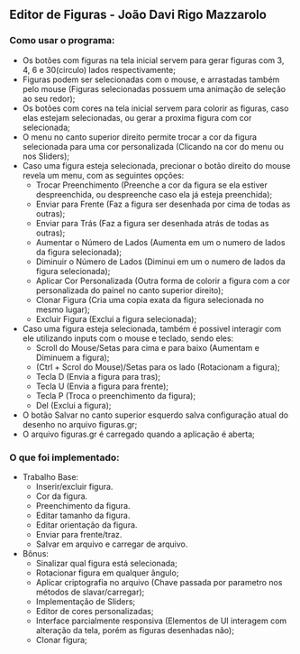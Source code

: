 ## Editor de Figuras - João Davi Rigo Mazzarolo

### Como usar o programa:

* Os botões com figuras na tela inicial servem para gerar figuras com 3, 4, 6 e 30(circulo) lados respectivamente;
* Figuras podem ser selecionadas com o mouse, e arrastadas também pelo mouse (Figuras selecionadas possuem uma animação de seleção ao seu redor);
* Os botões com cores na tela inicial servem para colorir as figuras, caso elas estejam selecionadas, ou gerar a proxima figura com cor selecionada;
* O menu no canto superior direito permite trocar a cor da figura selecionada para uma cor personalizada (Clicando na cor do menu ou nos Sliders);
* Caso uma figura esteja selecionada, precionar o botão direito do mouse revela um menu, com as seguintes opções:
    - Trocar Preenchimento (Preenche a cor da figura se ela estiver despreenchida, ou despreenche caso ela já esteja preenchida);
    - Enviar para Frente (Faz a figura ser desenhada por cima de todas as outras);
    - Enviar para Trás (Faz a figura ser desenhada atrás de todas as outras);
    - Aumentar o Número de Lados (Aumenta em um o numero de lados da figura selecionada);
    - Diminuir o Número de Lados (Diminui em um o numero de lados da figura selecionada);
    - Aplicar Cor Personalizada (Outra forma de colorir a figura com a cor personalizada do painel no canto superior direito);
    - Clonar Figura (Cria uma copia exata da figura selecionada no mesmo lugar);
    - Excluir Figura (Exclui a figura selecionada);
* Caso uma figura esteja selecionada, também é possivel interagir com ele utilizando inputs com o mouse e teclado, sendo eles:
    - Scroll do Mouse/Setas para cima e para baixo (Aumentam e Diminuem a figura);
    - (Ctrl + Scrol do Mouse)/Setas para os lado (Rotacionam a figura);
    - Tecla D (Envia a figura para tras);
    - Tecla U (Envia a figura para frente);
    - Tecla P (Troca o preenchimento da figura);
    - Del (Exclui a figura);
* O botão Salvar no canto superior esquerdo salva configuração atual do desenho no arquivo figuras.gr;
* O arquivo figuras.gr é carregado quando a aplicação é aberta;

### O que foi implementado:

* Trabalho Base:
    - Inserir/excluir figura.
    - Cor da figura.
    - Preenchimento da figura.
    - Editar tamanho da figura.
    - Editar orientação da figura.
    - Enviar para frente/traz.
    - Salvar em arquivo e carregar de arquivo.
* Bônus:
    - Sinalizar qual figura está selecionada;
    - Rotacionar figura em qualquer ângulo;
    - Aplicar criptografia no arquivo (Chave passada por parametro nos métodos de slavar/carregar);
    - Implementação de Sliders;
    - Editor de cores personalizadas;
    - Interface parcialmente responsiva (Elementos de UI interagem com alteração da tela, porém as figuras desenhadas não);
    - Clonar figura;
